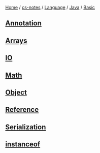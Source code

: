 [Home](https://mengxianbin.github.io) /
[cs-notes](https://mengxianbin.github.io/cs-notes/site) /
[Language](https://mengxianbin.github.io/cs-notes/site/Language) /
[Java](https://mengxianbin.github.io/cs-notes/site/Language/Java) /
[Basic](https://mengxianbin.github.io/cs-notes/site/Language/Java/Basic)

## [Annotation](https://mengxianbin.github.io/cs-notes/site/Language/Java/Basic/Annotation/)

## [Arrays](https://mengxianbin.github.io/cs-notes/site/Language/Java/Basic/Arrays/)

## [IO](https://mengxianbin.github.io/cs-notes/site/Language/Java/Basic/IO/)

## [Math](https://mengxianbin.github.io/cs-notes/site/Language/Java/Basic/Math/)

## [Object](https://mengxianbin.github.io/cs-notes/site/Language/Java/Basic/Object/)

## [Reference](https://mengxianbin.github.io/cs-notes/site/Language/Java/Basic/Reference/)

## [Serialization](https://mengxianbin.github.io/cs-notes/site/Language/Java/Basic/Serialization/)

## [instanceof](https://mengxianbin.github.io/cs-notes/site/Language/Java/Basic/instanceof/)
